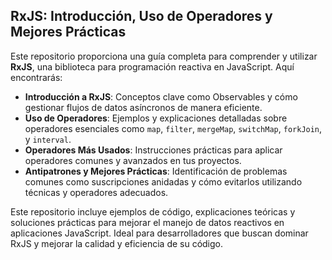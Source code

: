 ## RxJS: Introducción, Uso de Operadores y Mejores Prácticas

Este repositorio proporciona una guía completa para comprender y utilizar **RxJS**, una biblioteca para programación reactiva en JavaScript. Aquí encontrarás:

- **Introducción a RxJS**: Conceptos clave como Observables y cómo gestionar flujos de datos asíncronos de manera eficiente.
- **Uso de Operadores**: Ejemplos y explicaciones detalladas sobre operadores esenciales como `map`, `filter`, `mergeMap`, `switchMap`, `forkJoin`, y `interval`.
- **Operadores Más Usados**: Instrucciones prácticas para aplicar operadores comunes y avanzados en tus proyectos.
- **Antipatrones y Mejores Prácticas**: Identificación de problemas comunes como suscripciones anidadas y cómo evitarlos utilizando técnicas y operadores adecuados.

Este repositorio incluye ejemplos de código, explicaciones teóricas y soluciones prácticas para mejorar el manejo de datos reactivos en aplicaciones JavaScript. Ideal para desarrolladores que buscan dominar RxJS y mejorar la calidad y eficiencia de su código.
